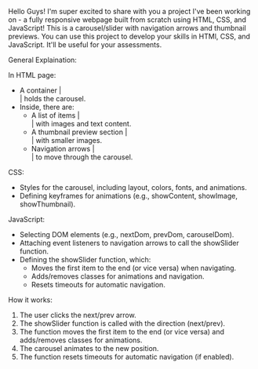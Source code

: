 Hello Guys!
I'm super excited to share with you a project I've been working on - a fully responsive webpage built from scratch using HTML, CSS, and JavaScript!
This is a carousel/slider with navigation arrows and thumbnail previews.
You can use this project to develop your skills in HTMl, CSS, and JavaScript.
It'll be useful for your assessments.

General Explaination:

In HTML page:

- A container |<div class="carousel">| holds the carousel.
- Inside, there are:
    - A list of items |<div class="list">| with images and text content.
    - A thumbnail preview section |<div class="thumbnail">| with smaller images.
    - Navigation arrows |<div class="arrows">| to move through the carousel.

CSS:

- Styles for the carousel, including layout, colors, fonts, and animations.
- Defining keyframes for animations (e.g., showContent, showImage, showThumbnail).

JavaScript:

- Selecting DOM elements (e.g., nextDom, prevDom, carouselDom).
- Attaching event listeners to navigation arrows to call the showSlider function.
- Defining the showSlider function, which:
    - Moves the first item to the end (or vice versa) when navigating.
    - Adds/removes classes for animations and navigation.
    - Resets timeouts for automatic navigation.

How it works:

1. The user clicks the next/prev arrow.
2. The showSlider function is called with the direction (next/prev).
3. The function moves the first item to the end (or vice versa) and adds/removes classes for animations.
4. The carousel animates to the new position.
5. The function resets timeouts for automatic navigation (if enabled).
